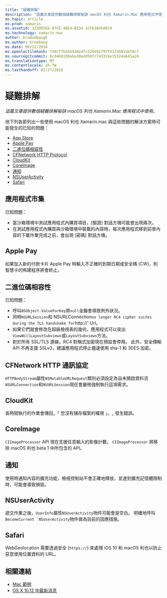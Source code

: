 ```yaml
---
title: "疑難排解"
description: "這篇文章提供數個疑難排解秘訣 macOS 利也 Xamarin.Mac 應用程式中使用。"
ms.topic: article
ms.prod: xamarin
ms.assetid: 323DD5EE-87CE-48E4-B234-1CF61B45A019
ms.technology: xamarin-mac
author: bradumbaugh
ms.author: brumbaug
ms.date: 09/22/2016
ms.openlocfilehash: 739cffb2b5418e4fc52bd91f97f4123b01abf0c7
ms.sourcegitcommit: 6cd40d190abe38edd50fc74331be15324a845a28
ms.translationtype: MT
ms.contentlocale: zh-TW
ms.lasthandoff: 02/27/2018
---
```

# <a name="troubleshooting"></a>疑難排解

_這篇文章提供數個疑難排解秘訣 macOS 利也 Xamarin.Mac 應用程式中使用。_

他下列各節列出一些使用 macOS 利也 Xamarin.mac 與這些問題的解決方案時可能發生的已知的問題：

- [App Store](#App-Store)
- [Apple Pay](#Apple-Pay)
- [二進位碼相容性](#Binary-Compatibility)
- [CFNetwork HTTP Protocol](#CFNetwork-HTTP-Protocol)
- [CloudKit](#CloudKit)
- [CoreImage](#CoreImage)
- [通知](#Notifications)
- [NSUserActivity](#NSUserActivity)
- [Safari](#Safari)

<a name="App-Store" />

## <a name="app-store"></a>應用程式市集

已知問題：

- 當沙箱環境中測試應用程式內購買項目，[驗證] 對話方塊可能會出現兩次。
- 在測試應用程式內購買與沙箱環境中裝載的內容時，每次應用程式移到前景內容的下載作業完成之前，會出現 [密碼] 對話方塊。

<a name="Apple-Pay" />

## <a name="apple-pay"></a>Apple Pay

如果加入新的付款卡片 Apple Pay 時輸入不正確的到期日期或安全碼 (CW)，則智慧卡的佈建程序將會終止。

<a name="Binary-Compatibility" />

## <a name="binary-compatibility"></a>二進位碼相容性

已知問題：

- 呼叫`NSObject.ValueForKey`將`null`金鑰會導致例外狀況。
- 同時`NSURLSession`和 NSURLConnection` no longer RC4 cipher suites during the TLS handshake for `http://' Url。
- 如果它們就會修改在超級檢視表的幾何，應用程式可以突出`ViewWillLayoutSubviews`或`LayoutSubviews`方法。
- 對於所有 SSL/TLS 連線，RC4 對稱式加密現在預設會停用。 此外，安全傳輸 API 不再支援 SSLv3，建議應用程式停止儘速使用 sha-1 和 3DES 加密。

<a name="CFNetwork-HTTP-Protocol" />

## <a name="cfnetwork-http-protocol"></a>CFNetwork HTTP 通訊協定

`HTTPBodyStream`屬性`NSMutableURLRequest`類別必須設定為自未開啟資料流`NSURLConnection`和`NSURLSession`現在會嚴格強制執行這項需求。

<a name="CloudKit" />

## <a name="cloudkit"></a>CloudKit

長時間執行的作業會傳回_「 您沒有儲存檔案的權限 」。_ 發生錯誤。

<a name="CoreImage" />

## <a name="coreimage"></a>CoreImage

`CIImageProcessor` API 現在支援任意輸入的影像計數。 `CIImageProcessor` 將移除 macOS 利也 beta 1 中所包含的 API。

<a name="Notifications" />

## <a name="notifications"></a>通知

使用時通知內容的擴充功能，檢視控制站不會正確地釋放，並達到擴充記憶體限制時，可能會導致損毀。

<a name="NSUserActivity" />

## <a name="nsuseractivity"></a>NSUserActivity

遞交作業之後，`UserInfo`屬性`NSUserActivity`物件可能會是空白。 明確地呼叫`BecomeCurrent``NSUserActivity`物件做為目前的因應措施。

<a name="Safari" />

## <a name="safari"></a>Safari

WebGeolocation 需要透過安全 (`https://`) 來處理 iOS 10 和 macOS 利也以防止惡意使用位置資料的 URL。







## <a name="related-links"></a>相關連結

- [Mac 範例](https://developer.xamarin.com/samples/mac/)
- [OS X 10.12 中最新消息](https://developer.apple.com/library/prerelease/content/releasenotes/MacOSX/WhatsNewInOSX/Articles/OSXv10.html#//apple_ref/doc/uid/TP40017145-SW1)
